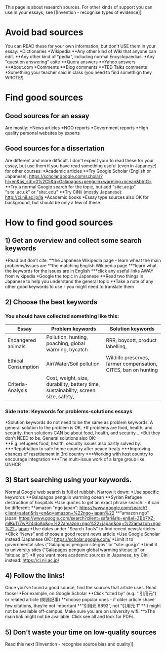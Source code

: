 This page is about research sources. For other kinds of support you can use in your essays, see [[Invention - recognise types of evidence]]

# Avoid bad sources
You can READ these for your own information, but don't USE them in your essay:
*Dictionaries
*Wikipedia
**Any other kind of Wiki that anyone can edit. 
**Any other kind of "pedia", including normal Encyclopaedias. 
*Any "question answering" asite
**Quora answers
**Yahoo answers
**About.com
*Comments 
**Blog comments
**TED Talks comments
*Something your teacher said in class (you need to find somethign they WROTE!)


# Find good sources
## Good sources for an essay
Are mostly:
*News articles
*NGO reports
*Government reports
*High quality personal websites by experts

## Good sources for a dissertation
Are different and more difficult. 
I don't expect your to read these for your essay, but use them if you have read something useful (even in Japanese) for other courses:
*Academic articles
**Try Google Scholar (English or Japanese): https://scholar.google.com/scholar?hl=en&as_sdt=0%2C5&q=Galapagos+penguin+warming+ocean&btnG=
**Try a normal Google search for the topic, but add "site:.ac.jp" "site:.ac.uk" or "site:.edu"
**Try CiNii (mostly Japanese): http://ci.nii.ac.jp/ja
*Academic books
*Essay type sources also OK for background, but should be only a few of these


# How to find good sources
## 1) Get an overview and collect some search keywords
*Read but don't cite:
**the Japanese Wikipedia page - learn wheat the main problems/issues are
**the matching English Wikipedia page
***learn what the keywords for the issues are in English
***click any useful links AWAY from wikipedia
*Google the topic in Japanese
**Read two things in Japanese to help you understand the general topic
**Take a note of any other good keywords to use - you might need to translate them


## 2) Choose the best keywords
### You should have collected something like this:

Essay               |Problem keywords                                       |Solution keywords                          
--------------------|-------------------                                    |------------------- 
Endangered animals  |Pollution, hunting, poaching, global warming, bycatch  |RRR, boycott, product labelling,                                  
Ethical Consumption |Air/Water/Soil pollution                               |Wildlife preserves, farmer compensation, CITES, ban on hunting                              
Criteria-Analysis   |Cost, weight, size, durability, battery time, sustainability, screen size, safety,                         

### Side note:  Keywords for problems-solutions essays
*Solution keywords do not need to be the same as problem keywords. A general solution to the problem is OK. 
*If problems are  food, health, and security, then solutions CAN be about food, health, and security...
*But they don't NEED to be. General solutions  also OK:  
**E.g. refugees food, health, security  issues also partly solved by:
***Repatriation to safe home country after peace treaty
***Improving chances of resettlement in 3rd country
***Working with host country to encourage integration
***The multi-issue work of a large group like UNHCR

## 3) Start searching using your keywords. 
Normal Google web search is full of rubbish. Narrow it down:
*Use specific keywords
**Galapagos penguin warming ocean
**Syrian Refugee destruction of hospitals
*Use quotes to get an exact phrase search: - it can be different: 
**amazon "ngo japan": https://www.google.com/search?client=safari&rls=en&q=amazon+%22ngo+japan%22
**"amazon ngo" japan: https://www.google.com/search?client=safari&rls=en&ei=ZBb7XZ-mIKuTr7wP24idoAo&q=%22amazon+ngo%22+japan&oq=%22amazon+ngo%22+japan
*Use dates under "Search Tools" to find recent news/articles
*Click “News” and choose a good recent news article
*Use Google Scholar instead (Japanese OK): https://scholar.google.com/
*Limit it to governmental sites (“Galapagos penguin site:gov” or “site:.gov.jp”
*Limit it to university sites (“Galapagos penguin global warming site:ac.jp” or “site:ac.jp”)
*If you want more academic sources in Japanese, try Cinii instead: https://ci.nii.ac.jp/

## 4) Follow the links!
Once you’ve found a good source, find the sources that article uses. Read those!
*For example, on Google Scholar
**Click “cited by” (e.g. “ 引用元”) or related article (関連記事)
**choose popular ones - if older article shave few citations, they’re not important
**“引用元 6893”, not “引用元 1”
**It might not be available off-campus. Make sure you are on university wifi.
**xThe main link might not be available. Click see all and look for PDFs. 

## 5) Don't waste your time on low-quality sources
Read this next [[Invention - recognise source bias and quality]]



